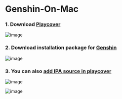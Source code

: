 # Genshin-On-Mac

### 1. Download [Playcover](https://github.com/PlayCover/PlayCover/releases)
![image](https://user-images.githubusercontent.com/96930989/222936160-39486651-8870-4f6a-9f4f-072ce1982044.png)

### 2. Download installation package for [Genshin](https://decrypt.day/)
![image](https://user-images.githubusercontent.com/96930989/222936201-a873cca3-9800-4226-9372-48bebcc4530f.png)

### 3. You can also [add IPA source in playcover](https://www.bilibili.com/video/BV18v4y1r7qq/?spm_id_from=333.337.search-card.all.click&vd_source=1a4ea93e7ce2e9d7a3a55c213b1fee7a)

![image](https://user-images.githubusercontent.com/96930989/222936711-4bb0a498-fcc2-4e04-8200-7524721719cc.png)

![image](https://user-images.githubusercontent.com/96930989/222936725-9eb9936d-fc02-4c45-a725-b59ca947103d.png)

